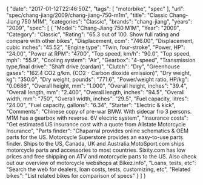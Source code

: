 {
    "date": "2017-01-12T22:46:50Z",
    "tags": [
        "motorbike",
        "spec"
    ],
    "url": "spec\/chang-jiang\/2009\/chang-jiang-750-m1m",
    "title": "Classic Chang-Jiang 750 M1M",
    "categories": "Classic",
    "brands": "chang-jiang",
    "years": "2009",
    "spec": [
        {
            "Model": "Chang-Jiang 750 M1M",
            "Year": "2009",
            "Category": "Classic",
            "Rating": "65.3 out of 100. Show full rating and compare with other bikes",
            "Displacement, ccm": "746.00",
            "Displacement, cubic inches": "45.52",
            "Engine type": "Twin, four-stroke",
            "Power, HP": "24.00",
            "Power at RPM": "4700",
            "Top speed, km\/h": "90.0",
            "Top speed, mph": "55.9",
            "Cooling system": "Air",
            "Gearbox": "4-speed",
            "Transmission type,final drive": "Shaft drive (cardan)",
            "Clutch": "Dry",
            "Greenhouse gases": "162.4 CO2 g\/km. (CO2 - Carbon dioxide emission)",
            "Dry weight, kg": "350.0",
            "Dry weight, pounds": "771.6",
            "Power\/weight ratio, HP\/kg": "0.0686",
            "Overall height, mm": "1.000",
            "Overall height, inches": "39.4",
            "Overall length, mm": "2.400",
            "Overall length, inches": "94.5",
            "Overall width, mm": "750",
            "Overall width, inches": "29.5",
            "Fuel capacity, litres": "24.00",
            "Fuel capacity, gallons": "6.34",
            "Starter": "Electric & kick",
            "Comments": "Chinese copy of pre-war BMW. With sidecar fro 3 persons. M1M has a gearbox with reverse. 6V electric system",
            "Insurance costs": "Get estimated US insurance cost with a quote from Allstate Motorcycle Insurance",
            "Parts finder": "Chaparral provides online schematics & OEM parts for the US.   Motorcycle Superstore provides an easy-to-use parts finder. Ships to the US, Canada, UK and Australia.MotoSport.com ships motorcycle parts and accessories to most countries.    Sixity.com has low prices and free shipping on ATV and motorcycle parts to the US. Also check out our overview of motorcycle webshops at Bikez.info",
            "Loans, tests, etc": "Search the web for dealers, loan costs, tests, customizing, etc",
            "Related bikes": "List related bikes for comparison of specs"
        }
    ]
}
